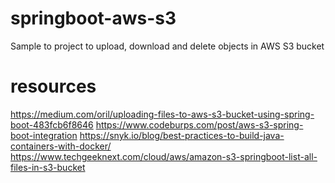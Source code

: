 # springboot-aws-s3
Sample to project to upload, download and delete objects in AWS S3 bucket


# resources
https://medium.com/oril/uploading-files-to-aws-s3-bucket-using-spring-boot-483fcb6f8646
https://www.codeburps.com/post/aws-s3-spring-boot-integration
https://snyk.io/blog/best-practices-to-build-java-containers-with-docker/
https://www.techgeeknext.com/cloud/aws/amazon-s3-springboot-list-all-files-in-s3-bucket
